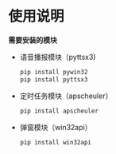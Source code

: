 # 使用说明
**需要安装的模块**
- 语音播报模块（pyttsx3)   

  ```python
  pip install pywin32
  pip install pyttsx3
  ```

- 定时任务模块（apscheuler）

  ```python
  pip install apscheuler
  ```

- 弹窗模块（win32api）

  ```python
  pip install win32api
  ```




